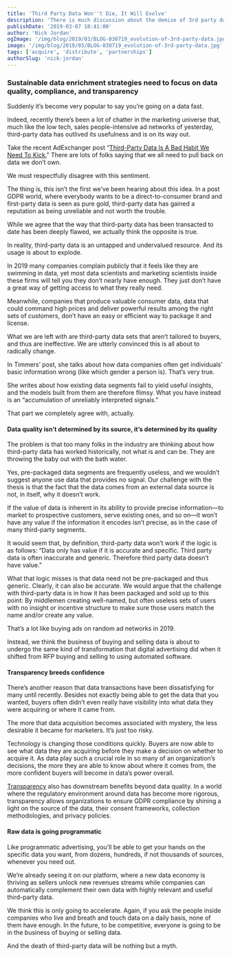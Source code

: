 ```yaml
---
title: 'Third Party Data Won''t Die, It Will Evolve'
description: 'There is much discussion about the demise of 3rd party data. All third party data starts off as first-party data and the ecosystem won''t die it will evolve'
publishDate: '2019-03-07 18:41:00'
author: 'Nick Jordan'
ogImage: '/img/blog/2019/03/BLOG-030719_evolution-of-3rd-party-data.jpg'
image: '/img/blog/2019/03/BLOG-030719_evolution-of-3rd-party-data.jpg'
tags: ['acquire', 'distribute', 'partnerships']
authorSlug: 'nick-jordan'
---
```

### Sustainable data enrichment strategies need to focus on data quality, compliance, and transparency

Suddenly it’s become very popular to say you’re going on a data fast.

Indeed, recently there’s been a lot of chatter in the marketing universe that, much like the low tech, sales people-intensive ad networks of yesterday, third-party data has outlived its usefulness and is on its way out.

Take the recent AdExchanger post “[Third-Party Data Is A Bad Habit We Need To Kick.](https://adexchanger.com/the-sell-sider/third-party-data-is-a-bad-habit-we-need-to-kick/)” There are lots of folks saying that we all need to pull back on data we don’t own.

We must respectfully disagree with this sentiment.

The thing is, this isn’t the first we’ve been hearing about this idea. In a post GDPR world, where everybody wants to be a direct-to-consumer brand and first-party data is seen as pure gold, third-party data has gained a reputation as being unreliable and not worth the trouble.

While we agree that the way that third-party data has been transacted to date has been deeply flawed, we actually think the opposite is true.

In reality, third-party data is an untapped and undervalued resource. And its usage is about to explode.

In 2019 many companies complain publicly that it feels like they are swimming in data, yet most data scientists and marketing scientists inside these firms will tell you they don’t nearly have enough. They just don’t have a great way of getting access to what they really need.

Meanwhile, companies that produce valuable consumer data, data that could command high prices and deliver powerful results among the right sets of customers, don’t have an easy or efficient way to package it and license.

What we are left with are third-party data sets that aren’t tailored to buyers, and thus are ineffective. We are utterly convinced this is all about to radically change.

In Timmers’ post, she talks about how data companies often get individuals’ basic information wrong (like which gender a person is). That’s very true.

She writes about how existing data segments fail to yield useful insights, and the models built from them are therefore flimsy. What you have instead is an “accumulation of unreliably interpreted signals.”

That part we completely agree with, actually.

#### Data quality isn’t determined by its source, it’s determined by its quality

The problem is that too many folks in the industry are thinking about how third-party data has worked historically, not what is and can be. They are throwing the baby out with the bath water.  
  
Yes, pre-packaged data segments are frequently useless, and we wouldn’t suggest anyone use data that provides no signal. Our challenge with the thesis is that the fact that the data comes from an external data source is not, in itself, why it doesn’t work.

If the value of data is inherent in its ability to provide precise information—to market to prospective customers, serve existing ones, and so on—it won’t have any value if the information it encodes isn’t precise, as in the case of many third-party segments.

It would seem that, by definition, third-party data won’t work if the logic is as follows: “Data only has value if it is accurate and specific. Third party data is often inaccurate and generic. Therefore third party data doesn’t have value.”

What that logic misses is that data need not be pre-packaged and thus generic. Clearly, it can also be accurate. We would argue that the challenge with third-party data is in how it has been packaged and sold up to this point: By middlemen creating well-named, but often useless sets of users with no insight or incentive structure to make sure those users match the name and/or create any value.  
  
That’s a lot like buying ads on random ad networks in 2019.
  
Instead, we think the business of buying and selling data is about to undergo the same kind of transformation that digital advertising did when it shifted from RFP buying and selling to using automated software.

#### Transparency breeds confidence

There’s another reason that data transactions have been dissatisfying for many until recently. Besides not exactly being able to get the data that you wanted, buyers often didn’t even really have visibility into what data they were acquiring or where it came from.  
  
The more that data acquisition becomes associated with mystery, the less desirable it became for marketers. It’s just too risky.  
  
Technology is changing those conditions quickly. Buyers are now able to see what data they are acquiring before they make a decision on whether to acquire it. As data play such a crucial role in so many of an organization’s decisions, the more they are able to know about where it comes from, the more confident buyers will become in data’s power overall.
  
[Transparency](https://www.narrative.io/about) also has downstream benefits beyond data quality. In a world where the regulatory environment around data has become more rigorous, transparency allows organizations to ensure GDPR compliance by shining a light on the source of the data, their consent frameworks, collection methodologies, and privacy policies.

#### Raw data is going programmatic

Like programmatic advertising, you’ll be able to get your hands on the specific data you want, from dozens, hundreds, if not thousands of sources, whenever you need out.

We’re already seeing it on our platform, where a new data economy is thriving as sellers unlock new revenues streams while companies can automatically complement their own data with highly relevant and useful third-party data.

We think this is only going to accelerate. Again, if you ask the people inside companies who live and breath and touch data on a daily basis, none of them have enough. In the future, to be competitive, everyone is going to be in the business of buying or selling data.  
  
And the death of third-party data will be nothing but a myth.
